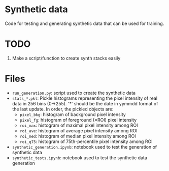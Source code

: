 # Synthetic data
Code for testing and generating synthetic data that can be used for training.

# TODO
  1. Make a script/function to create synth stacks easily

# Files
  * `run_generation.py`: script used to create the synthetic data
  * `stats_*.pkl`: Pickle histograms representing the pixel intensity of real data in 256 bins (0->255). '*' should be the date in yymmdd format of the last update. In order, the pickled objects are:
    * `pixel_bkg`: histogram of background pixel intensity
    * `pixel_fg`: histogram of foreground (=ROI) pixel intensity
    * `roi_max`: histogram of maximal pixel intensity among ROI
    * `roi_ave`: histogram of average pixel intensity among ROI
    * `roi_med`: histogram of median pixel intensity among ROI
    * `roi_q75`: histogram of 75th-percentile pixel intensity among ROI
  * `synthetic_generation.ipynb`: notebook used to test the generation of synthetic data
  * `synthetic_tests.ipynb`: notebook used to test the synthetic data generation
